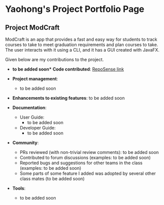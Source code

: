 # Yaohong's Project Portfolio Page

## Project ModCraft


ModCraft is an app that provides a fast and easy way for students to track courses
to take to meet graduation requirements and plan courses to take. The user interacts
with it using a CLI, and it has a GUI created with JavaFX.

Given below are my contributions to the project.

- **to be added soon\*** **Code contributed**: [RepoSense link](https://nus-cs2103-ay2324s1.github.io/tp-dashboard/#/widget/?search=&sort=groupTitle&sortWithin=title&timeframe=commit&mergegroup=&groupSelect=groupByRepos&breakdown=true&checkedFileTypes=docs~functional-code~test-code&since=2023-09-22&chartGroupIndex=46&chartIndex=0)

- **Project management**:

  - to be added soon

- **Enhancements to existing features**:
  to be added soon

- **Documentation**:

  - User Guide:
    - to be added soon
  - Developer Guide:
    - to be added soon

- **Community**:

  - PRs reviewed (with non-trivial review comments): to be added soon
  - Contributed to forum discussions (examples: to be added soon)
  - Reported bugs and suggestions for other teams in the class (examples: to be added soon)
  - Some parts of some feature I added was adopted by several other class mates (to be added soon)

- **Tools**:

  - to be added soon
